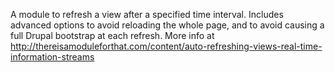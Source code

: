 A module to refresh a view after a specified time interval. 
Includes advanced options to avoid reloading the whole page, and to avoid causing a full Drupal bootstrap at each refresh.
More info at http://thereisamoduleforthat.com/content/auto-refreshing-views-real-time-information-streams
